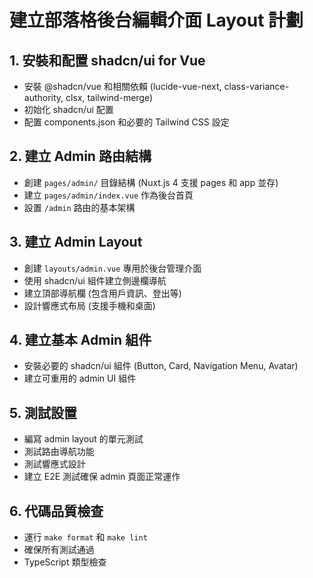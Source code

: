 # 建立部落格後台編輯介面 Layout 計劃

## 1. 安裝和配置 shadcn/ui for Vue

- 安裝 @shadcn/vue 和相關依賴 (lucide-vue-next, class-variance-authority, clsx, tailwind-merge)
- 初始化 shadcn/ui 配置
- 配置 components.json 和必要的 Tailwind CSS 設定

## 2. 建立 Admin 路由結構

- 創建 `pages/admin/` 目錄結構 (Nuxt.js 4 支援 pages 和 app 並存)
- 建立 `pages/admin/index.vue` 作為後台首頁
- 設置 `/admin` 路由的基本架構

## 3. 建立 Admin Layout

- 創建 `layouts/admin.vue` 專用於後台管理介面
- 使用 shadcn/ui 組件建立側邊欄導航
- 建立頂部導航欄 (包含用戶資訊、登出等)
- 設計響應式布局 (支援手機和桌面)

## 4. 建立基本 Admin 組件

- 安裝必要的 shadcn/ui 組件 (Button, Card, Navigation Menu, Avatar)
- 建立可重用的 admin UI 組件

## 5. 測試設置

- 編寫 admin layout 的單元測試
- 測試路由導航功能
- 測試響應式設計
- 建立 E2E 測試確保 admin 頁面正常運作

## 6. 代碼品質檢查

- 運行 `make format` 和 `make lint`
- 確保所有測試通過
- TypeScript 類型檢查
